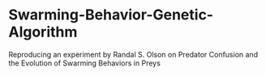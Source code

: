 # Swarming-Behavior-Genetic-Algorithm
Reproducing an experiment by Randal S. Olson on Predator Confusion and the Evolution of Swarming Behaviors in Preys
